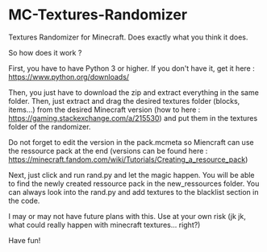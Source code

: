 # MC-Textures-Randomizer
Textures Randomizer for Minecraft. Does exactly what you think it does.

So how does it work ?

First, you have to have Python 3 or higher.
If you don't have it, get it here : https://www.python.org/downloads/

Then, you just have to download the zip and extract everything in the same folder.
Then, just extract and drag the desired textures folder (blocks, items...) from the desired Minecraft version (how to here : https://gaming.stackexchange.com/a/215530) and put them in the textures folder of the randomizer.

Do not forget to edit the version in the pack.mcmeta so Miencraft can use the ressource pack at the end (versions can be found here : https://minecraft.fandom.com/wiki/Tutorials/Creating_a_resource_pack)

Next, just click and run rand.py and let the magic happen.
You will be able to find the newly created ressource pack in the new_ressources folder.
You can always look into the rand.py and add textures to the blacklist section in the code.

I may or may not have future plans with this. Use at your own risk (jk jk, what could really happen with minecraft textures... right?)

Have fun!
